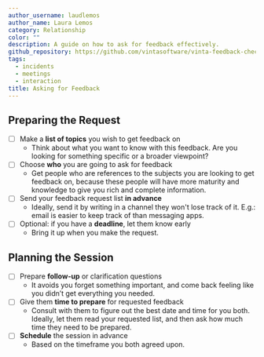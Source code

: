 ```yaml
---
author_username: laudlemos
author_name: Laura Lemos
category: Relationship
color: ""
description: A guide on how to ask for feedback effectively.
github_repository: https://github.com/vintasoftware/vinta-feedback-checklists/tree/master/asking-for-feedback
tags:
  - incidents
  - meetings
  - interaction
title: Asking for Feedback
---
```


## Preparing the Request

- [ ] Make a **list of topics** you wish to get feedback on
  - Think about what you want to know with this feedback. Are you looking for something specific or a broader viewpoint?
- [ ] Choose **who** you are going to ask for feedback
  - Get people who are references to the subjects you are looking to get feedback on, because these people will have more maturity and knowledge to give you rich and complete information.
- [ ] Send your feedback request list **in advance**
  - Ideally, send it by writing in a channel they won't lose track of it. E.g.: email is easier to keep track of than messaging apps.
- [ ] Optional: if you have a **deadline**, let them know early
  - Bring it up when you make the request.

## Planning the Session

- [ ] Prepare **follow-up** or clarification questions
  - It avoids you forget something important, and come back feeling like you didn’t get everything you needed.
- [ ] Give them **time to prepare** for requested feedback
  - Consult with them to figure out the best date and time for you both. Ideally, let them read your requested list, and then ask how much time they need to be prepared.
- [ ] **Schedule** the session in advance
  - Based on the timeframe you both agreed upon.
